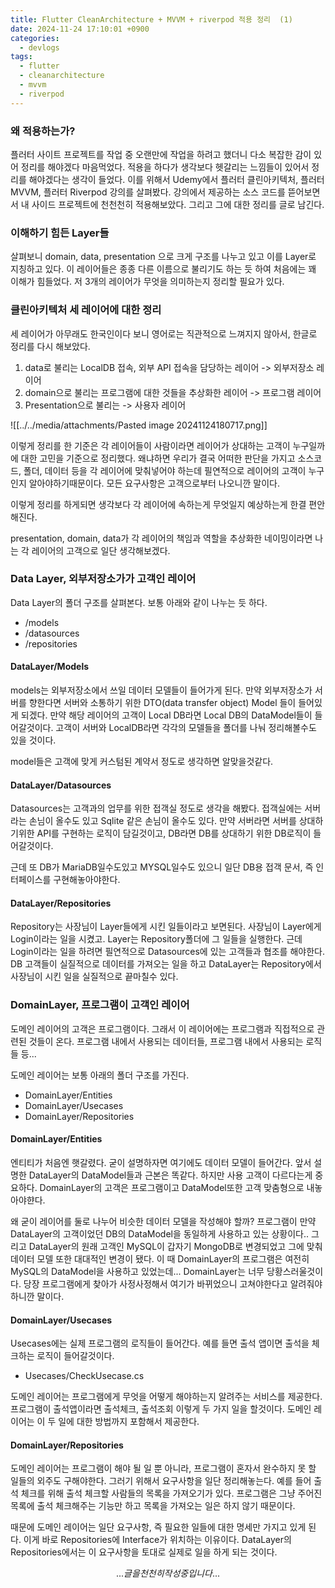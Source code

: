 ```yaml
---
title: Flutter CleanArchitecture + MVVM + riverpod 적용 정리  (1)
date: 2024-11-24 17:10:01 +0900
categories:
  - devlogs
tags:
  - flutter
  - cleanarchitecture
  - mvvm
  - riverpod
---
```

### 왜 적용하는가?

플러터 사이트 프로젝트를 작업 중 오랜만에 작업을 하려고 했더니 다소 복잡한 감이 있어 정리를 해야겠다 마음먹었다. 적용을 하다가 생각보다 헷갈리는 느낌들이 있어서 정리를 해야겠다는 생각이 들었다. 이를 위해서 Udemy에서 플러터 클린아키텍처, 플러터 MVVM, 플러터 Riverpod 강의를 살펴봤다. 강의에서 제공하는 소스 코드를 뜯어보면서 내 사이드 프로젝트에 천천천히 적용해보았다. 그리고 그에 대한 정리를 글로 남긴다.



### 이해하기 힘든 Layer들

살펴보니 domain, data, presentation 으로 크게 구조를 나누고 있고 이를 Layer로 지칭하고 있다. 이 레이어들은 종종 다른 이름으로 불리기도 하는 듯 하여 처음에는 꽤 이해가 힘들었다. 저 3개의 레이어가 무엇을 의미하는지 정리할 필요가 있다.



### 클린아키텍처 세 레이어에 대한 정리

세 레이어가 아무래도 한국인이다 보니 영어로는 직관적으로 느껴지지 않아서, 한글로 정리를 다시 해보았다.
1. data로 불리는 LocalDB 접속, 외부 API 접속을 담당하는 레이어 -> 외부저장소 레이어
2. domain으로 불리는 프로그램에 대한 것들을 추상화한 레이어 -> 프로그램 레이어
3. Presentation으로 불리는 -> 사용자 레이어

![[../../media/attachments/Pasted image 20241124180717.png]]

이렇게 정리를 한 기준은 각 레이어들이 사람이라면 레이어가 상대하는 고객이 누구일까에 대한 고민을 기준으로 정리했다. 왜냐하면 우리가 결국 어떠한 판단을 가지고 소스코드, 폴더, 데이터 등을 각 레이어에 맞춰넣어야 하는데 필연적으로 레이어의 고객이 누구인지 알아야하기때문이다. 모든 요구사항은 고객으로부터 나오니깐 말이다.

이렇게 정리를 하게되면 생각보다 각 레이어에 속하는게 무엇일지 예상하는게 한결 편안해진다.

presentation, domain, data가 각 레이어의 책임과 역할을 추상화한 네이밍이라면 나는 각 레이어의 고객으로 일단 생각해보겠다.



### Data Layer, 외부저장소가가 고객인 레이어

Data Layer의 폴더 구조를 살펴본다. 보통 아래와 같이 나누는 듯 하다.

- /models
- /datasources
- /repositories
#### DataLayer/Models

models는 외부저장소에서 쓰일 데이터 모델들이 들어가게 된다. 만약 외부저장소가 서버를 향한다면 서버와 소통하기 위한 DTO(data transfer object) Model 들이 들어있게 되겠다. 만약 해당 레이어의 고객이 Local DB라면 Local DB의 DataModel들이 들어갈것이다. 고객이 서버와 LocalDB라면 각각의 모델들을 폴더를 나눠 정리해볼수도 있을 것이다.

model들은 고객에 맞게 커스텀된 계약서 정도로 생각하면 알맞을것같다.

#### DataLayer/Datasources

Datasources는 고객과의 업무를 위한 접객실 정도로 생각을 해봤다. 접객실에는 서버라는 손님이 올수도 있고 Sqlite 같은 손님이 올수도 있다. 만약 서버라면 서버를 상대하기위한 API를 구현하는 로직이 담길것이고, DB라면 DB를 상대하기 위한 DB로직이 들어갈것이다.

근데 또 DB가 MariaDB일수도있고  MYSQL일수도 있으니 일단 DB용 접객 문서, 즉 인터페이스를 구현해놓아야한다.


#### DataLayer/Repositories

Repository는 사장님이 Layer들에게 시킨 일들이라고 보면된다. 사장님이 Layer에게 Login이라는 일을 시켰고. Layer는 Repository폴더에 그 일들을 실행한다. 근데 Login이라는 일을 하려면 필연적으로 Datasources에 있는 고객들과 협조를 해야한다. DB 고객들이 실질적으로 데이터를 가져오는 일을 하고 DataLayer는 Repository에서 사장님이 시킨 일을 실질적으로 끝마칠수 있다.


### DomainLayer, 프로그램이 고객인 레이어

도메인 레이어의 고객은 프로그램이다. 그래서 이 레이어에는 프로그램과 직접적으로 관련된 것들이 온다. 프로그램 내에서 사용되는 데이터들, 프로그램 내에서 사용되는 로직들 등...

도메인 레이어는 보통 아래의 폴더 구조를 가진다.

- DomainLayer/Entities
- DomainLayer/Usecases
- DomainLayer/Repositories

#### DomainLayer/Entities

엔티티가 처음엔 햇갈렸다. 굳이 설명하자면 여기에도 데이터 모델이 들어간다. 앞서 설명한 DataLayer의 DataModel들과 근본은 똑같다. 하지만 사용 고객이 다르다는게 중요하다. DomainLayer의 고객은 프로그램이고 DataModel또한 고객 맞춤형으로 내놓아야햔다.

왜 굳이 레이어를 둘로 나누어 비슷한 데이터 모델을 작성해야 할까? 프로그램이 만약 DataLayer의 고객이었던 DB의 DataModel을 동일하게 사용하고 있는 상황이다.. 그리고 DataLayer의 원래 고객인 MySQL이 갑자기 MongoDB로 변경되었고 그에 맞춰 데이터 모델 또한 대대적인 변경이 됐다. 이 때 DomainLayer의 프로그램은 여전히 MySQL의 DataModel을 사용하고 있었는데... DomainLayer는 너무 당황스러울것이다. 당장 프로그램에게 찾아가 사정사정해서 여기가 바뀌었으니 고쳐야한다고 알려줘야하니깐 말이다. 

#### DomainLayer/Usecases

Usecases에는 실제 프로그램의 로직들이 들어간다. 예를 들면 출석 앱이면 출석을 체크하는 로직이 들어갈것이다. 

- Usecases/CheckUsecase.cs

도메인 레이어는 프로그램에게 무엇을 어떻게 해야하는지 알려주는 서비스를 제공한다. 프로그램이 출석앱이라면 출석체크, 출석조회 이렇게 두 가지 일을 할것이다. 도메인 레이어는 이 두 일에 대한 방법까지 포함해서 제공한다.


#### DomainLayer/Repositories

도메인 레이어는 프로그램이 해야 될 일 뿐 아니라, 프로그램이 혼자서 완수하지 못 할 일들의 외주도 구해야한다. 그러기 위해서 요구사항을 일단 정리해놓는다. 예를 들어 출석 체크를 위해 출석 체크할 사람들의 목록을 가져오기가 있다. 프로그램은 그냥 주어진 목록에 출석 체크해주는 기능만 하고 목록을 가져오는 일은 하지 않기 때문이다.

때문에 도메인 레이어는 일단 요구사항, 즉 필요한 일들에 대한 명세만 가지고 있게 된다. 이게 바로 Repositories에 Interface가 위치하는 이유이다. DataLayer의 Repositories에서는 이 요구사항을 토대로 실제로 일을 하게 되는 것이다.


$$
... 글을 천천히 작성 중입니다 ...
$$

